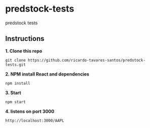 # predstock-tests

predstock tests

## Instructions

**1. Clone this repo**

```
git clone https://github.com/ricardo-tavares-santos/predstock-tests.git
```

**2. NPM install React and dependencies**

```
npm install
```

**3. Start**

```
npm start
```

**4. listens on port 3000**

```
http://localhost:3000/AAPL
```